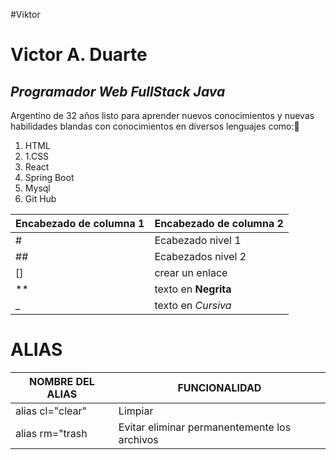 #Viktor
# Victor A. Duarte
## _Programador Web FullStack Java_

 Argentino de 32 años listo para aprender nuevos conocimientos y nuevas habilidades blandas con conocimientos en diversos lenguajes como:🤔
1. HTML
2. 1.CSS
3.  React
4.  Spring Boot
5. Mysql
6. Git Hub

| Encabezado de columna 1 | Encabezado de columna 2 |
|------------------------|------------------------|
| #                     |  Ecabezado nivel 1       |        
|##                     |   Ecabezados nivel 2     |
|[]                     |  crear un enlace         |       
|**                     |  texto en **Negrita**     |      
|_                      | texto en _Cursiva_        |

# ALIAS
| NOMBRE DEL ALIAS | FUNCIONALIDAD |
|------------------|---------------|
| alias cl="clear" | Limpiar        |
|alias rm="trash| Evitar eliminar permanentemente los archivos |
